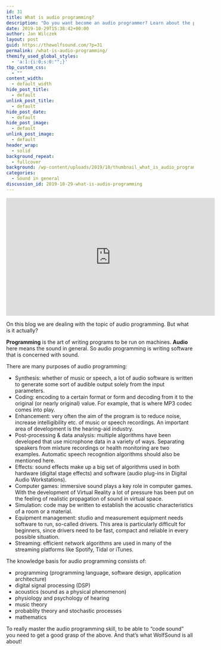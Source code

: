 ```yaml
---
id: 31
title: What is audio programming?
description: "Do you want become an audio programmer? Learn about the problems in digital audio and what you should learn in order to be able to solve them."
date: 2019-10-29T15:38:42+00:00
author: Jan Wilczek
layout: post
guid: https://thewolfsound.com/?p=31
permalink: /what-is-audio-programming/
themify_used_global_styles:
  - 'a:1:{i:0;s:0:"";}'
tbp_custom_css:
  - ""
content_width:
  - default_width
hide_post_title:
  - default
unlink_post_title:
  - default
hide_post_date:
  - default
hide_post_image:
  - default
unlink_post_image:
  - default
header_wrap:
  - solid
background_repeat:
  - fullcover
background: /wp-content/uploads/2019/10/thumbnail_what_is_audio_programming.PNG
categories:
  - Sound in general
discussion_id: 2019-10-29-what-is-audio-programming
---
```

<iframe width="560" height="315" src="https://www.youtube.com/embed/K-cV30eDCeE" frameborder="0" allow="accelerometer; autoplay; encrypted-media; gyroscope; picture-in-picture" allowfullscreen loading="lazy"></iframe>

On this blog we are dealing with the topic of audio programming. But what is it actually?

**Programming** is the art of writing programs to be run on machines. **Audio** here means the sound in general. So audio programming is writing software that is concerned with sound.

There are many purposes of audio programming:

  * Synthesis: whether of music or speech, a lot of audio software is written to generate some sort of audible output solely from the input parameters.
  * Coding: encoding to a certain format or form and decoding from it to the original (or nearly original) value. For example, that is where MP3 codec comes into play.
  * Enhancement: very often the aim of the program is to reduce noise, increase intelligibility etc. of music or speech recordings. An important area of development is the hearing-aid industry.
  * Post-processing & data analysis: multiple algorithms have been developed that use microphone data in a variety of ways. Separating speakers from mixture recordings or health monitoring are two examples. Automatic speech recognition algorithms should also be mentioned here.
  * Effects: sound effects make up a big set of algorithms used in both hardware (digital stage effects) and software (audio plug-ins in Digital Audio Workstations).
  * Computer games: immersive sound plays a key role in computer games. With the development of Virtual Reality a lot of pressure has been put on the feeling of realistic propagation of sound in virtual space.
  * Simulation: code may be written to establish the acoustic characteristics of a room or a material.
  * Equipment management: studio and measurement equipment needs software to run, so-called drivers. This area is particularly difficult for beginners, since drivers need to be fast, compact and reliable in every possible situation.
  * Streaming: efficient network algorithms are used in many of the streaming platforms like Spotify, Tidal or iTunes.

The knowledge basis for audio programming consists of:

  * programming (programming language, software design, application architecture)
  * digital signal processing (DSP)
  * acoustics (sound as a physical phenomenon)
  * physiology and psychology of hearing
  * music theory
  * probablity theory and stochastic processes
  * mathematics

To really master the audio programming skill, to be able to &#8220;code sound&#8221; you need to get a good grasp of the above. And that&#8217;s what WolfSound is all about!
